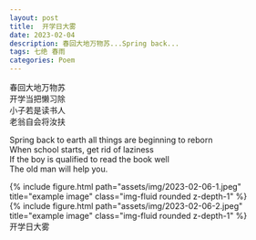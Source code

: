 ```yaml
---
layout: post
title:  开学日大雾
date: 2023-02-04
description: 春回大地万物苏...Spring back...
tags: 七绝 春雨
categories: Poem
---
```

春回大地万物苏  
开学当把懒习除  
小子若是读书人  
老翁自会将汝扶

Spring back to earth all things are beginning to reborn  
When school starts, get rid of laziness  
If the boy is qualified to read the book well  
The old man will help you.

<div class="row">
    <div class="col-sm mt-3 mt-md-0">
        {% include figure.html path="assets/img/2023-02-06-1.jpeg" title="example image" class="img-fluid rounded z-depth-1" %}
    </div>
    <div class="col-sm mt-3 mt-md-0">
        {% include figure.html path="assets/img/2023-02-06-2.jpeg" title="example image" class="img-fluid rounded z-depth-1" %}
    </div>
</div>
<div class="caption">
    开学日大雾
</div>
